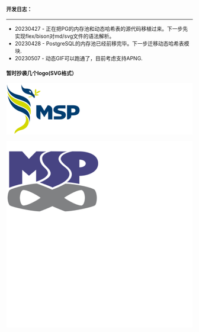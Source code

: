 
#### 开发日志：
***
- 20230427 - 正在把PG的内存池和动态哈希表的源代码移植过来。下一步先实现flex/bison对md/svg文件的语法解析。
- 20230428 - PostgreSQL的内存池已经前移完毕。下一步迁移动态哈希表模块.
- 20230507 - 动态GIF可以跑通了，目前考虑支持APNG.


#### 暂时抄袭几个logo(SVG格式）

![](svg/x5005.svg)

![](svg/x5006.svg)

